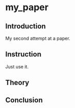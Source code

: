 # my_paper

## Introduction
My second attempt at a paper. 

## Instruction
Just use it.

## Theory

## Conclusion
